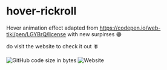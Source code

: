# hover-rickroll

Hover animation effect
adapted from https://codepen.io/web-tiki/pen/LGYBrQ/license with new surpirses :grin:

do visit the website to check it out :fly:

![GitHub code size in bytes](https://img.shields.io/github/languages/code-size/cpp-johnny/hover-rickroll)
![Website](https://img.shields.io/website?down_color=red&down_message=down%20%3B-%3B&up_color=bright%20green&up_message=up%20and%20running%20%F0%9F%98%8A&url=https%3A%2F%2Fhover-rickroll-animation.vercel.app%2F)
